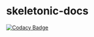 # skeletonic-docs
[![Codacy Badge](https://api.codacy.com/project/badge/Grade/866f68d2bbc746e4b0e1a1f9dc46e340)](https://app.codacy.com/gh/sebastienrousseau/skeletonic-docs?utm_source=github.com&utm_medium=referral&utm_content=sebastienrousseau/skeletonic-docs&utm_campaign=Badge_Grade_Settings)
